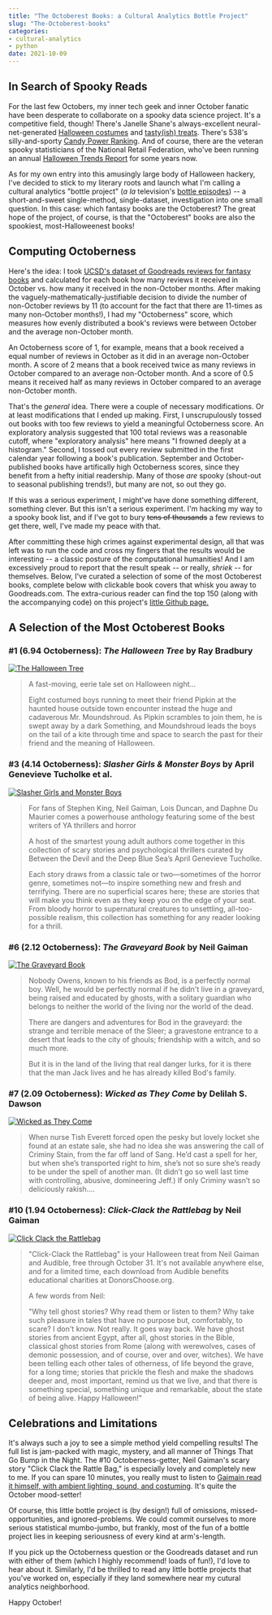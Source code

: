 ```yaml
---
title: "The Octoberest Books: a Cultural Analytics Bottle Project"
slug: "The-Octoberest-books"
categories: 
- cultural-analytics
- python
date: 2021-10-09
---
```


## In Search of Spooky Reads

For the last few Octobers, my inner tech geek and inner October fanatic have been desperate to collaborate on a spooky data science project.
It's a competitive field, though! There's Janelle Shane's always-excellent neural-net-generated [Halloween costumes](https://www.aiweirdness.com/halloween-costumes-by-the-neural-19-10-14/)
and [tasty(ish) treats](https://www.aiweirdness.com/easy-halloween-treats-generated-by-19-10-31/). There's 538's silly-and-sporty [Candy Power Ranking](https://fivethirtyeight.com/videos/the-ultimate-halloween-candy-power-ranking/).
And of course, there are the veteran spooky statisticians of the National Retail Federation, who've been running an annual [Halloween Trends Report](https://nrf.com/topics/holiday-and-seasonal-trends/halloween) for some years now.

As for my own entry into this amusingly large body of Halloween hackery, I've decided to stick to my literary roots and launch what I'm calling a cultural analytics "bottle project" (*a la* television's [bottle episodes](https://en.wikipedia.org/wiki/Bottle_episode)) --
a short-and-sweet single-method, single-dataset, investigation into one small question. In this case: which fantasy books are the Octoberest? The great hope of the project, of course, is that the "Octoberest" books are also the spookiest, most-Halloweenest books!

## Computing Octoberness

Here's the idea: I took [UCSD's dataset of Goodreads reviews for fantasy books](https://sites.google.com/eng.ucsd.edu/ucsdbookgraph/home) and calculated for each book how many reviews it received in October vs. how many it received in the non-October months.
After making the vaguely-mathematically-justifiable decision to divide the number of non-October reviews by 11 (to account for the fact that there are 11-times as many non-October months!), 
I had my "Octoberness" score, which measures how evenly distributed a book's reviews were between October and the average non-October month.

An Octoberness score of 1, for example, means that a book received a equal number of reviews in October as it did in an average non-October month.
A score of 2 means that a book received twice as many reviews in October compared to an average non-October month.
And a score of 0.5 means it received half as many reviews in October compared to an average non-October month.

That's the *general* idea. There were a couple of necessary modifications. Or at least modifications that I ended up making. First, I unscrupulously tossed out books with too few reviews to yield a meaningful Octoberness score. An exploratory analysis suggested that 100 total reviews was a reasonable cutoff, where "exploratory analysis" here means "I frowned deeply at a histogram." Second, I tossed out every review submitted in the first calendar year following a book's publication. September and October-published books have artifically high Octoberness scores, since they benefit from a hefty initial readership. Many of those _are_ spooky (shout-out to seasonal publishing trends!), but many are not, so out they go.

If this was a serious experiment, I might've have done something different, something clever.
But this isn't a serious experiment. I'm hacking my way to a spooky book list, and if I've got to bury ~~tens of thousands~~ a few reviews to get there, well, I've made my peace with that.

After committing these high crimes against experimental design, all that was left was to run the code and cross my fingers that the results would be interesting -- a classic 
posture of the computational humanities! And I am excessively proud to report that the result speak -- or really, *shriek* -- for themselves. Below, I've curated a selection of some of the most Octoberest books, complete below with clickable book covers that whisk you away to Goodreads.com. The extra-curious reader can find the top 150 (along with the accompanying code) on this project's [little Github page.](https://github.com/Codyvanzandt/Octoberest-Books)

## A Selection of the Most Octoberest Books

### #1 (6.94 Octoberness): *The Halloween Tree* by Ray Bradbury 

[![The Halloween Tree](https://i.gr-assets.com/images/S/compressed.photo.goodreads.com/books/1320398641l/761381.jpg)](https://www.goodreads.com/book/show/761381.The_Halloween_Tree)

> A fast-moving, eerie tale set on Halloween night... 
> 
> Eight costumed boys running to meet their friend Pipkin at the haunted house outside town encounter instead the huge and cadaverous Mr. Moundshroud. As Pipkin scrambles to join them, he is swept away by a dark Something, and Moundshroud leads the boys on the tail of a kite through time and space to search the past for their friend and the meaning of Halloween.

### #3 (4.14 Octoberness): *Slasher Girls & Monster Boys* by April Genevieve Tucholke et al.

[![Slasher Girls and Monster Boys](https://i.gr-assets.com/images/S/compressed.photo.goodreads.com/books/1423855717l/19364719.jpg)](https://www.goodreads.com/book/show/19364719-slasher-girls-monster-boys)

> For fans of Stephen King, Neil Gaiman, Lois Duncan, and Daphne Du Maurier comes a powerhouse anthology featuring some of the best writers of YA thrillers and horror
> 
> A host of the smartest young adult authors come together in this collection of scary stories and psychological thrillers curated by Between the Devil and the Deep Blue Sea’s April Genevieve Tucholke.
>
>  Each story draws from a classic tale or two—sometimes of the horror genre, sometimes not—to inspire something new and fresh and terrifying. There are no superficial scares here; these are stories that will make you think even as they keep you on the edge of your seat. From bloody horror to supernatural creatures to unsettling, all-too-possible realism, this collection has something for any reader looking for a thrill.

### #6 (2.12 Octoberness): *The Graveyard Book* by Neil Gaiman 

[![The Graveyard Book](https://i.gr-assets.com/images/S/compressed.photo.goodreads.com/books/1531295292l/2213661.jpg)](https://www.goodreads.com/book/show/2213661.The_Graveyard_Book)

> Nobody Owens, known to his friends as Bod, is a perfectly normal boy. Well, he would be perfectly normal if he didn't live in a graveyard, being raised and educated by ghosts, with a solitary guardian who belongs to neither the world of the living nor the world of the dead.
> 
> There are dangers and adventures for Bod in the graveyard: the strange and terrible menace of the Sleer; a gravestone entrance to a desert that leads to the city of ghouls; friendship with a witch, and so much more.
> 
> But it is in the land of the living that real danger lurks, for it is there that the man Jack lives and he has already killed Bod's family.

### #7 (2.09 Octoberness): *Wicked as They Come* by Delilah S. Dawson 

[![Wicked as They Come](https://i.gr-assets.com/images/S/compressed.photo.goodreads.com/books/1324921586l/12381722.jpg)](https://www.goodreads.com/book/show/12381722-wicked-as-they-come)

> When nurse Tish Everett forced open the pesky but lovely locket she found at an estate sale, she had no idea she was answering the call of Criminy Stain, from the far off land of Sang. He’d cast a spell for her, but when she’s transported right to him, she’s not so sure she’s ready to be under the spell of another man. (It didn’t go so well last time with controlling, abusive, domineering Jeff.) If only Criminy wasn’t so deliciously rakish….

### #10 (1.94 Octoberness): *Click-Clack the Rattlebag* by Neil Gaiman 

[![Click Clack the Rattlebag](https://i.gr-assets.com/images/S/compressed.photo.goodreads.com/books/1588204688l/53297922._SX318_.jpg)](https://www.goodreads.com/en/book/show/16109478-click-clack-the-rattlebag)

> "Click-Clack the Rattlebag" is your Halloween treat from Neil Gaiman and Audible, free through October 31. It's not available anywhere else, and for a limited time, each download from Audible benefits educational charities at DonorsChoose.org.
> 
> A few words from Neil: 
> 
> "Why tell ghost stories? Why read them or listen to them? Why take such pleasure in tales that have no purpose but, comfortably, to scare?
I don't know. Not really. It goes way back. We have ghost stories from ancient Egypt, after all, ghost stories in the Bible, classical ghost stories from Rome (along with werewolves, cases of demonic possession, and of course, over and over, witches). We have been telling each other tales of otherness, of life beyond the grave, for a long time; stories that prickle the flesh and make the shadows deeper and, most important, remind us that we live, and that there is something special, something unique and remarkable, about the state of being alive. Happy Halloween!"


## Celebrations and Limitations

It's always such a joy to see a simple method yield compelling results! The full list is jam-packed with magic, mystery, and all manner of Things That Go Bump in the Night. The #10 Octoberness-getter, Neil Gaiman's scary story "Click Clack the Rattle Bag," is especially lovely and completely new to me. If you can spare 10 minutes, you really must to listen to [Gaimain read it himself, with ambient lighting, sound, and costuming](https://www.youtube.com/watch?v=imLja6Emezo). It's quite the October mood-setter!

Of course, this little bottle project is (by design!) full of omissions, missed-opportunities, and ignored-problems. We could commit ourselves to more serious statistical mumbo-jumbo, but frankly, most of the fun of a bottle project lies in keeping seriousness of every kind at arm's-length. 

If you pick up the Octoberness question or the Goodreads dataset and run with either of them (which I highly recommend! loads of fun!), I'd love to hear about it. Similarly, I'd be thrilled to read any little bottle projects that you've worked on, especially if they land somewhere near my cutural analytics neighborhood. 

Happy October!
